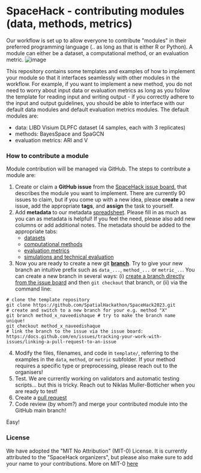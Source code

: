 # SpaceHack - contributing modules (data, methods, metrics)

Our workflow is set up to allow everyone to contribute "modules" in their preferred programming language (.. as long as that is either R or Python). A module can either be a dataset, a computational method, or an evaluation metric.
![image](https://github.com/SpatialHackathon/SpaceHack2023/assets/114547/7c002916-0a90-4fe7-8745-489313bc0192)

This repository contains some templates and examples of how to implement your module so that it interfaces seamlessly with other modules in the workflow. For example, if you want to implement a new method, you do not need to worry about input data or evaluation metrics as long as you follow the template for reading input and writing output - if you correctly adhere to the input and output guidelines, you should be able to interface with our default data modules and default evaluation metrics modules. The default modules are:
 - data: LIBD Visium DLPFC dataset (4 samples, each with 3 replicates)
 - methods: BayesSpace and SpaGCN
 - evaluation metrics: ARI and V

### How to contribute a module

Module contribution will be managed via GitHub. The steps to contribute a module are:
 1. Create or claim a **GitHub issue** from the [SpaceHack issue board.](https://github.com/SpatialHackathon/SpaceHack2023/issues) that describes the module you want to implement. There are currently 90 issues to claim, but if you come up with a new idea, please **create** a new issue, add the appropriate **tags**, and **assign** the task to yourself.
 2. Add **metadata** to our metadata [spreadsheet](https://docs.google.com/spreadsheets/d/1QCeAF4yQG4bhZSGPQwwVBj_XF7ADY_2mK5xivAIfHsc/edit). Please fill in as much as you can as metadata is helpful! If you feel the need, please also add new columns or add additional notes. The metadata should be added to the appropriate tabs:
    - [datasets](https://docs.google.com/spreadsheets/d/1QCeAF4yQG4bhZSGPQwwVBj_XF7ADY_2mK5xivAIfHsc/edit#gid=1453488771)
    - [computational methods](https://docs.google.com/spreadsheets/d/1QCeAF4yQG4bhZSGPQwwVBj_XF7ADY_2mK5xivAIfHsc/edit#gid=0)
    - [evaluation metrics](https://docs.google.com/spreadsheets/d/1QCeAF4yQG4bhZSGPQwwVBj_XF7ADY_2mK5xivAIfHsc/edit#gid=4776337)
    - [simulations and technical evaluation](https://docs.google.com/spreadsheets/d/1QCeAF4yQG4bhZSGPQwwVBj_XF7ADY_2mK5xivAIfHsc/edit#gid=640974611)
 3. Now you are ready to create a new git **[branch](https://learngitbranching.js.org/)**. Try to give your new branch an intuitive prefix such as `data_...`, `method_...` or `metric_..`. You can create a new branch in several ways: (i) [create a branch directly from the issue board](https://docs.github.com/en/issues/tracking-your-work-with-issues/creating-a-branch-for-an-issue) and then `git checkout` that branch, or (ii) via the command line:
```
# clone the template repository
git clone https://github.com/SpatialHackathon/SpaceHack2023.git
# create and switch to a new branch for your e.g. method "X"
git branch method_x_naveedishaque # try to make the branch name unique!
git checkout method_x_naveedishaque
# link the branch to the issue via the issue board: https://docs.github.com/en/issues/tracking-your-work-with-issues/linking-a-pull-request-to-an-issue
```
 4. Modify the files, filenames, and code in `template/`, referring to the examples in the `data`, `method`, or `metric` subfolder. If your method requires a specific type or preprocessing, please reach out to the organisers!
 5. Test. We are currently working on validators and automatic testing scripts... but this is tricky. Reach out to Niklas Muller-Botticher when you are ready to test!
 6. Create a [pull request](https://docs.github.com/en/pull-requests/collaborating-with-pull-requests/proposing-changes-to-your-work-with-pull-requests/creating-a-pull-request?tool=cli)
 7. Code review (by whom?) and merge your contributed module into the GitHub main branch!

Easy!

### License

We have adopted the "MIT No Attribution" (MIT-0) License. It is currently attributed to the "SpaceHack organizers", but please also make sure to add your name to your contributions. More on MIT-0 [here](https://github.com/aws/mit-0)
